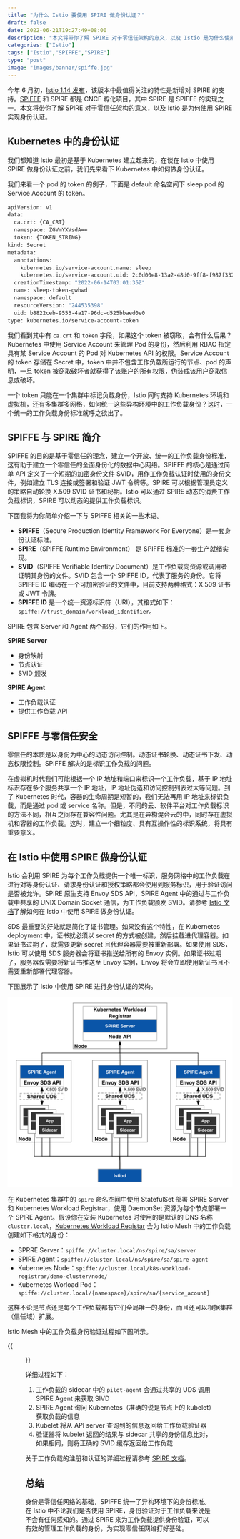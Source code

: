 ```yaml
---
title: "为什么 Istio 要使用 SPIRE 做身份认证？"
draft: false
date: 2022-06-21T19:27:49+08:00
description: "本文将带你了解 SPIRE 对于零信任架构的意义，以及 Istio 是为什么使用 SPIRE 实现身份认证。"
categories: ["Istio"]
tags: ["Istio","SPIFFE","SPIRE"]
type: "post"
image: "images/banner/spiffe.jpg"
---
```


今年 6 月初，[Istio 1.14 发布](https://istio.io/latest/news/releases/1.14.x/announcing-1.14/)，该版本中最值得关注的特性是新增对 SPIRE 的支持。[SPIFFE](https://spiffe.io) 和 SPIRE 都是 CNCF 孵化项目，其中 SPIRE 是 SPIFFE 的实现之一。本文将带你了解 SPIRE 对于零信任架构的意义，以及 Istio 是为何使用 SPIRE 实现身份认证。

## Kubernetes 中的身份认证

我们都知道 Istio 最初是基于 Kubernetes 建立起来的，在谈在 Istio 中使用 SPIRE 做身份认证之前，我们先来看下 Kubernetes 中如何做身份认证。

我们来看一个 pod 的 token 的例子，下面是 default 命名空间下 sleep pod 的 Service Account 的 token。

```bash
apiVersion: v1
data:
  ca.crt: {CA_CRT}
  namespace: ZGVmYXVsdA==
  token: {TOKEN_STRING}
kind: Secret
metadata:
  annotations:
    kubernetes.io/service-account.name: sleep
    kubernetes.io/service-account.uid: 2c0d00e8-13a2-48d0-9ff8-f987f3325ecf
  creationTimestamp: "2022-06-14T03:01:35Z"
  name: sleep-token-gwhwd
  namespace: default
  resourceVersion: "244535398"
  uid: b8822ceb-9553-4a17-96dc-d525bbaed0e0
type: kubernetes.io/service-account-token
```

我们看到其中有 `ca.crt` 和 `token` 字段，如果这个 token 被窃取，会有什么后果？Kubernetes 中使用 Service Account 来管理 Pod 的身份，然后利用 RBAC 指定具有某 Service Account 的 Pod 对 Kubernetes  API 的权限。Service Account 的 token 存储在 Secret 中，token 中并不包含工作负载所运行的节点、pod 的声明，一旦 token 被窃取破坏者就获得了该账户的所有权限，伪装成该用户窃取信息或破坏。

一个 token 只能在一个集群中标记负载身份，Istio 同时支持 Kubernetes 环境和虚拟机，还有多集群多网格，如何统一这些异构环境中的工作负载身份？这时，一个统一的工作负载身份标准就呼之欲出了。

## SPIFFE 与 SPIRE 简介

SPIFFE 的目的是基于零信任的理念，建立一个开放、统一的工作负载身份标准，这有助于建立一个零信任的全面身份化的数据中心网络。SPIFFE 的核心是通过简单 API 定义了一个短期的加密身份文件 SVID，用作工作负载认证时使用的身份文件，例如建立 TLS 连接或签署和验证 JWT 令牌等。SPIRE 可以根据管理员定义的策略自动轮换 X.509 SVID 证书和秘钥。Istio 可以通过 SPIRE 动态的消费工作负载标识，SPIRE 可以动态的提供工作负载标识。

下面我将为你简单介绍一下与 SPIFFE 相关的一些术语。

- **SPIFFE**（Secure Production Identity Framework For Everyone）是一套身份认证标准。
- **SPIRE**（SPIFFE Runtime Environment） 是 SPIFFE 标准的一套生产就绪实现。
- **SVID**（SPIFFE Verifiable Identity Document）是工作负载向资源或调用者证明其身份的文件。SVID 包含一个 SPIFFE ID，代表了服务的身份。它将 SPIFFE ID 编码在一个可加密验证的文件中，目前支持两种格式：X.509 证书或 JWT 令牌。
- **SPIFFE ID** 是一个统一资源标识符（URI），其格式如下：`spiffe://trust_domain/workload_identifier`。

SPIRE 包含 Server 和 Agent 两个部分，它们的作用如下。

**SPIRE Server**

- 身份映射
- 节点认证
- SVID 颁发

**SPIRE Agent**

- 工作负载认证
- 提供工作负载 API

## SPIFFE 与零信任安全

零信任的本质是以身份为中心的动态访问控制。动态证书轮换、动态证书下发、动态权限控制。SPIFFE 解决的是标识工作负载的问题。

在虚拟机时代我们可能根据一个 IP 地址和端口来标识一个工作负载，基于 IP 地址标识存在多个服务共享一个 IP 地址，IP 地址伪造和访问控制列表过大等问题。到了 Kubernetes 时代，容器的生命周期是短暂的，我们无法再用 IP 地址来标识负载，而是通过 pod 或 service 名称。但是，不同的云、软件平台对工作负载标识的方法不同，相互之间存在兼容性问题。尤其是在异构混合云的中，同时存在虚拟机和容器的工作负载。这时，建立一个细粒度、具有互操作性的标识系统，将具有重要意义。

## 在 Istio 中使用 SPIRE 做身份认证

Istio 会利用 SPIRE 为每个工作负载提供一个唯一标识，服务网格中的工作负载在进行对等身份认证、请求身份认证和授权策略都会使用到服务标识，用于验证访问是否被允许。SPIRE 原生支持 Envoy SDS API，SPIRE Agent 中的通过与工作负载中共享的 UNIX Domain Socket 通信，为工作负载颁发 SVID。请参考 [Istio 文档](https://istio.io/latest/docs/ops/integrations/spire)了解如何在 Istio 中使用 SPIRE 做身份认证。

SDS 最重要的好处就是简化了证书管理。如果没有这个特性，在 Kubernetes deployment 中，证书就必须以 secret 的方式被创建，然后挂载进代理容器。如果证书过期了，就需要更新 secret 且代理容器需要被重新部署。如果使用 SDS，Istio 可以使用 SDS 服务器会将证书推送给所有的 Envoy 实例。如果证书过期了，服务器仅需要将新证书推送至 Envoy 实例，Envoy 将会立即使用新证书且不需要重新部署代理容器。

下图展示了 Istio 中使用 SPIRE 进行身份认证的架构。

![Istio 中使用 SPIRE 进行身份认证的架构图](spire-with-kubernetes.svg)

在 Kubernetes 集群中的 `spire` 命名空间中使用 StatefulSet 部署 SPIRE Server 和 Kubernetes Workload Registrar，使用 DaemonSet 资源为每个节点部署一个 SPIRE Agent。假设你在安装 Kubernetes 时使用的是默认的 DNS 名称 `cluster.local`，[Kubernetes Workload Registar](https://github.com/spiffe/spire/blob/main/support/k8s/k8s-workload-registrar/README.md) 会为 Istio Mesh 中的工作负载创建如下格式的身份：

- SPRRE Server：`spiffe://cluster.local/ns/spire/sa/server`
- SPIRE Agent：`spiffe://cluster.local/ns/spire/sa/spire-agent`
- Kubernetes Node：`spiffe://cluster.local/k8s-workload-registrar/demo-cluster/node/`
- Kubernetes Worload Pod：`spiffe://cluster.local/{namespace}/spire/sa/{service_acount}`

这样不论是节点还是每个工作负载都有它们全局唯一的身份，而且还可以根据集群 （信任域）扩展。

Istio Mesh 中的工作负载身份验证过程如下图所示。

{{<figure title="Istio 服务网格中的工作负载身份认证过程示意图" alt="Istio 服务网格中的工作负载身份认证过程示意图" src="workload-attestation.svg" width="50%">}}

详细过程如下：

1. 工作负载的 sidecar 中的 `pilot-agent` 会通过共享的 UDS 调用 SPIRE Agent 来获取 SIVD
2. SPIRE Agent 询问 Kubernetes（准确的说是节点上的 kubelet）获取负载的信息
3. Kubelet 将从 API server 查询到的信息返回给工作负载验证器
4. 验证器将 kubelet 返回的结果与 sidecar 共享的身份信息比对，如果相同，则将正确的 SVID 缓存返回给工作负载

关于工作负载的注册和认证的详细过程请参考 [SPIRE 文档](https://lib.jimmysong.io/kubernetes-handbook/concepts/spire/)。

## 总结

身份是零信任网络的基础，SPIFFE 统一了异构环境下的身份标准。在 Istio 中不论我们是否使用 SPIRE，身份验证对于工作负载来说是不会有任何感知的。通过 SPIRE 来为工作负载提供身份验证，可以有效的管理工作负载的身份，为实现零信任网络打好基础。
